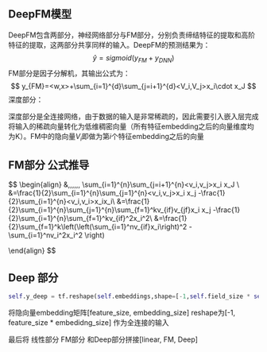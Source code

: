 ## DeepFM模型

DeepFM包含两部分，神经网络部分与FM部分，分别负责缔结特征的提取和高阶特征的提取，这两部分共享同样的输入。DeepFM的预测结果为：
$$
\hat y = sigmoid(y_{FM}+y_{DNN})
$$
FM部分是因子分解机，其输出公式为：
$$
y_{FM}=<w,x>+\sum_{i=1}^{d}\sum_{j=i+1}^{d}<V_i,V_j>x_i\cdot x_J
$$
深度部分：

深度部分是全连接网络，由于数据的输入是非常稀疏的，因此需要引入嵌入层完成将输入的稀疏向量转化为低维稠密向量（所有特征embedding之后的向量维度均为K）。FM中的隐向量$V_i$即做为第$i$个特征embedding之后的向量

## FM部分 公式推导

$$
\begin{align}
&\,\,\,\,\,\,  \sum_{i=1}^{n}\sum_{j=i+1}^{n}<v_i,v_j>x_i x_J \\
&=\frac{1}{2}\sum_{i=1}^{n}\sum_{j=1}^{n}<v_i,v_j>x_i x_j -\frac{1}{2}\sum_{i=1}^{n}<v_i,v_i>x_ix_i\\
&=\frac{1}{2}\sum_{i=1}^{n}\sum_{j=1}^{n}\sum_{f=1}^kv_{if}v_{jf}x_i x_j -\frac{1}{2}\sum_{i=1}^{n}\sum_{f=1}^kv_{if}^2x_i^2\\
&=\frac{1}{2}\sum_{f=1}^k\left(\left(\sum_{i=1}^nv_{if}x_i\right)^2 -\sum_{i=1}^nv_i^2x_i^2 \right)

\end{align}
$$

## Deep 部分

```python
self.y_deep = tf.reshape(self.embeddings,shape=[-1,self.field_size * self.embedding_size])
```

将隐向量embedding矩阵[feature_size, embedding_size] reshape为[-1, feature_size * embedidng_size] 作为全连接的输入

最后将 线性部分 FM部分 和Deep部分拼接[linear, FM, Deep]